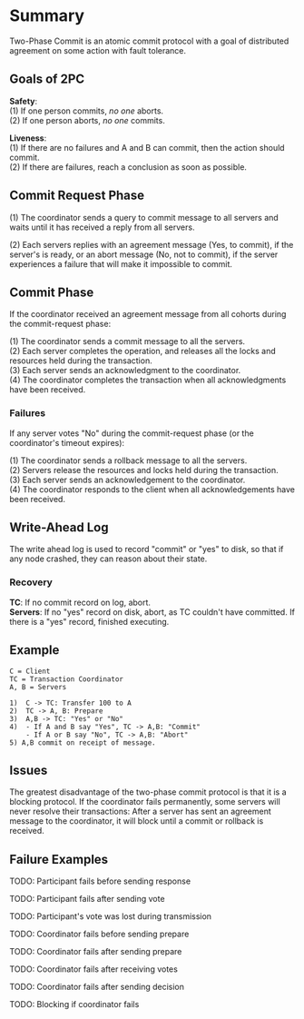 # Summary

Two-Phase Commit is an atomic commit protocol with a goal of distributed agreement on some action with fault tolerance.

## Goals of 2PC
**Safety**:  
(1) If one person commits, *no one* aborts.  
(2) If one person aborts, *no one* commits.
  
**Liveness**:  
(1) If there are no failures and A and B can commit, then the action should commit.  
(2) If there are failures, reach a conclusion as soon as possible.

## Commit Request Phase
(1) The coordinator sends a query to commit message to all servers and waits until it has received a reply from all servers.

(2) Each servers replies with an agreement message (Yes, to commit), if the server's is ready, or an abort message (No, not to commit), if the server experiences a failure that will make it impossible to commit.

## Commit Phase
If the coordinator received an agreement message from all cohorts during the commit-request phase:

(1) The coordinator sends a commit message to all the servers.  
(2) Each server completes the operation, and releases all the locks and resources held during the transaction.  
(3) Each server sends an acknowledgment to the coordinator.  
(4) The coordinator completes the transaction when all acknowledgments have been received.

### Failures
If any server votes "No" during the commit-request phase (or the coordinator's timeout expires):

(1) The coordinator sends a rollback message to all the servers.  
(2) Servers release the resources and locks held during the transaction.  
(3) Each server sends an acknowledgement to the coordinator.  
(4) The coordinator responds to the client when all acknowledgements have been received.

## Write-Ahead Log
The write ahead log is used to record "commit" or "yes" to disk, so that if any node crashed, they can reason about their state.

### Recovery

**TC**: If no commit record on log, abort.  
**Servers**: If no "yes" record on disk, abort, as TC couldn't have committed. If there is a "yes" record, finished executing.


## Example
```
C = Client
TC = Transaction Coordinator
A, B = Servers

1) 	C -> TC: Transfer 100 to A
2) 	TC -> A, B: Prepare
3) 	A,B -> TC: "Yes" or "No"
4) 	- If A and B say "Yes", TC -> A,B: "Commit"  
	- If A or B say "No", TC -> A,B: "Abort"
5) A,B commit on receipt of message.
```

## Issues
The greatest disadvantage of the two-phase commit protocol is that it is a blocking protocol. If the coordinator fails permanently, some servers will never resolve their transactions: After a server has sent an agreement message to the coordinator, it will block until a commit or rollback is received.

## Failure Examples
TODO: Participant fails before sending response

TODO: Participant fails after sending vote

TODO: Participant's vote was lost during transmission

TODO: Coordinator fails before sending prepare

TODO: Coordinator fails after sending prepare

TODO: Coordinator fails after receiving votes

TODO: Coordinator fails after sending decision

TODO: Blocking if coordinator fails